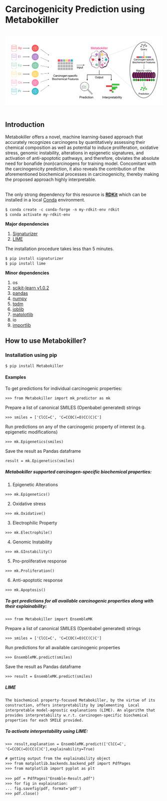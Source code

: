 # Carcinogenicity Prediction using Metabokiller
 <br>
<div align="center">
<img src="Images/Asset 1.png"></div>
<br>

## Introduction

Metabokiller offers a novel, machine learning-based approach that accurately recognizes carcinogens by quantitatively assessing their chemical composition as well as potential to induce proliferation, oxidative stress, genomic instability, alterations in epigenetic signatures, and activation of anti-apoptotic pathways, and therefore, obviates the absolute need for bonafide (non)carcinogens for training model. Concomitant with the carcinogenicity prediction, it also reveals the contribution of the aforementioned biochemical processes in carcinogenicity, thereby making the proposed approach highly interpretable. <br/><br/>


The only strong dependency for this resource is [**RDKit**](https://www.rdkit.org/) which can be installed in a local [Conda](https://conda.io/) environment.

```
$ conda create -c conda-forge -n my-rdkit-env rdkit
$ conda activate my-rdkit-env
```

**Major dependencies**
1. [Signaturizer](https://gitlabsbnb.irbbarcelona.org/packages/signaturizer)
2. [LIME](https://github.com/marcotcr/lime)

The installation procedure takes less than 5 minutes.
```
$ pip install signaturizer
$ pip install lime
```

**Minor dependencies**
1. os
2. [scikit-learn v1.0.2](https://scikit-learn.org/stable/whats_new/v1.0.html)
3. [pandas](https://pandas.pydata.org/)
4. [numpy](https://numpy.org)
5. [tqdm](https://tqdm.github.io)
6. [joblib](https://pypi.org/project/joblib/)
7. [matplotlib](https://pypi.org/project/matplotlib/)
8. io 
9. [importlib](https://pypi.org/project/importlib/)


## How to use Metabokiller?


### Installation using pip 
```
$ pip install Metabokiller
```

#### Examples

To get predictions for individual carcinogenic properties:<br/>
```
>>> from Metabokiller import mk_predictor as mk
```
Prepare a list of canonical SMILES (Openbabel generated) strings
```
>>> smiles = ['ClCC=C', 'C=CCOC(=O)CC(C)C'] 
```
Run predictions on any of the carcinogenic property of interest (e.g. epigenetic modifications)
```
>>> mk.Epigenetics(smiles)
```
Save the result as Pandas dataframe
```
result = mk.Epigenetics(smiles)
```

##### Metabokiller supported carcinogen-specific biochemical properties:

1. Epigenetic Alterations 
```
>>> mk.Epigenetics()
```

2. Oxidative stress 
```
>>> mk.Oxidative()
```

3. Electrophilic Property 
```
>>> mk.Electrophile()
```

4. Genomic Instability 
```
>>> mk.GInstability()
```

5. Pro-proliferative response 
```
>>> mk.Proliferation()
```

6. Anti-apoptotic response 
```
>>> mk.Apoptosis()
```


##### To get predictions for all available carcinogenic properties along with their explainability:
```
>>> from Metabokiller import EnsembleMK
```

Prepare a list of canonical SMILES (Openbabel generated) strings
```
>>> smiles = ['ClCC=C', 'C=CCOC(=O)CC(C)C'] 
```
Run predictions for all available carcinogenic properties
```
>>> EnsembleMK.predict(smiles)
```
Save the result as Pandas dataframe
```
>>> result = EnsembleMK.predict(smiles)
```

##### LIME
	The biochemical property-focused Metabokiller, by the virtue of its construction, offers interpretability by implementing  Local interpretable model-agnostic explanations (LIME). An algorithm that provides interpretability w.r.t. carcinogen-specific biochemical properties for each SMILE provided.


##### To activate interpretability using LIME:

```
>>> result,explanation = EnsembleMK.predict(['ClCC=C', 'C=CCOC(=O)CC(C)C'],explainability=True)
```


```
# getting output from the explainability object
>>> from matplotlib.backends.backend_pdf import PdfPages
>>> from matplotlib import pyplot as plt

>>> pdf = PdfPages("Ensmble-Result.pdf")
>>> for fig in explaination:
...	fig.savefig(pdf, format='pdf')
>>> pdf.close()
```
<!-- comment -->
